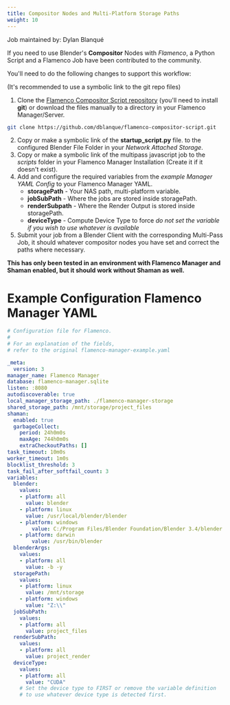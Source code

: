 ```yaml
---
title: Compositor Nodes and Multi-Platform Storage Paths
weight: 10
---
```


Job maintained by: Dylan Blanqué

If you need to use Blender's **Compositor** Nodes with *Flamenco*,
a Python Script and a Flamenco Job have been contributed to the community.

You'll need to do the following changes to support this workflow:

(It's recommended to use a symbolic link to the git repo files)

1. Clone the [Flamenco Compositor Script repository][compositorrepo]
(you'll need to install **git**) or download the files manually to a directory
in your Flamenco Manager/Server.
```bash
git clone https://github.com/dblanque/flamenco-compositor-script.git
```
2. Copy or make a symbolic link of the **startup_script.py** file.
to the configured Blender File Folder in your *Network Attached Storage*.
3. Copy or make a symbolic link of the multipass javascript job to the *scripts*
folder in your Flamenco Manager Installation (Create it if it doesn't exist).
4. Add and configure the required variables from the *example Manager YAML*
*Config* to your Flamenco Manager YAML.
    * **storagePath**   - Your NAS path, multi-platform variable.
    * **jobSubPath**    - Where the jobs are stored inside storagePath.
    * **renderSubpath** - Where the Render Output is stored inside storagePath.
    * **deviceType**    - Compute Device Type to force *do not set the variable if*
     *you wish to use whatever is available*
5. Submit your job from a Blender Client with the corresponding Multi-Pass Job,
it should whatever compositor nodes you have set and correct the paths where
necessary.

[compositorrepo]: https://github.com/dblanque/flamenco-compositor-script.git

**This has only been tested in an environment with Flamenco Manager and**
**Shaman enabled, but it should work without Shaman as well.**

# Example Configuration Flamenco Manager YAML

```yaml
# Configuration file for Flamenco.
#
# For an explanation of the fields,
# refer to the original flamenco-manager-example.yaml

_meta:
  version: 3
manager_name: Flamenco Manager
database: flamenco-manager.sqlite
listen: :8080
autodiscoverable: true
local_manager_storage_path: ./flamenco-manager-storage
shared_storage_path: /mnt/storage/project_files
shaman:
  enabled: true
  garbageCollect:
    period: 24h0m0s
    maxAge: 744h0m0s
    extraCheckoutPaths: []
task_timeout: 10m0s
worker_timeout: 1m0s
blocklist_threshold: 3
task_fail_after_softfail_count: 3
variables:
  blender:
    values:
    - platform: all
      value: blender
    - platform: linux
      value: /usr/local/blender/blender
    - platform: windows
        value: C:/Program Files/Blender Foundation/Blender 3.4/blender.exe
    - platform: darwin
        value: /usr/bin/blender
  blenderArgs:
    values:
    - platform: all
      value: -b -y
  storagePath:
    values:
    - platform: linux
      value: /mnt/storage
    - platform: windows
      value: "Z:\\"
  jobSubPath:
    values:
    - platform: all
      value: project_files
  renderSubPath:
    values:
    - platform: all
      value: project_render
  deviceType:
    values:
    - platform: all
      value: "CUDA"
    # Set the device type to FIRST or remove the variable definition
    # to use whatever device type is detected first.
```
